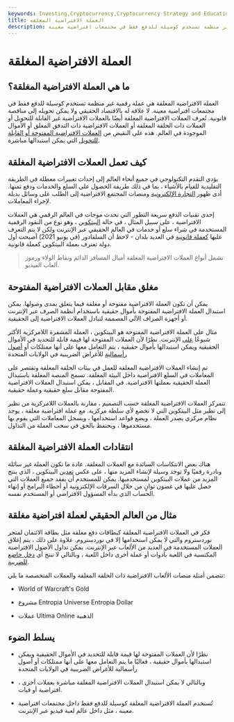 ```yaml
---
keywords: Investing,Cryptocurrency,Cryptocurrency Strategy and Education,Strategy and Education
title: العملة الافتراضية المغلقة
description: العملة الافتراضية المغلقة هي عملة رقمية غير منظمة تستخدم كوسيلة للدفع فقط في مجتمعات افتراضية معينة.
---
```


# العملة الافتراضية المغلقة
## ما هي العملة الافتراضية المغلقة؟

العملة الافتراضية المغلقة هي عملة رقمية غير منظمة تستخدم كوسيلة للدفع فقط في مجتمعات افتراضية معينة. لا علاقة له بالاقتصاد الحقيقي ولا يمكن تحويله إلى مناقصة قانونية. تُعرف العملات الافتراضية المغلقة أيضًا بالعملات الافتراضية غير القابلة للتحويل أو العملات ذات الحلقة المغلقة أو العملات الافتراضية ذات التدفق المغلق أو الأموال الموجودة في العالم. هذه على النقيض من [العملات الافتراضية المفتوحة أو القابلة للتحويل](/convertible-virtual-currency) التي يمكن استبدالها مباشرة.

## كيف تعمل العملات الافتراضية المغلقة

يؤدي التقدم التكنولوجي في جميع أنحاء العالم إلى إحداث تغييرات معطلة في الطريقة التقليدية للقيام بالأشياء ، بما في ذلك طريقة الحصول على السلع والخدمات ودفع ثمنها. أدى ظهور [التجارة الإلكترونية](/ecommerce) ومنصات المجتمع الافتراضية إلى الطلب على وسائل بديلة لإجراء المعاملات.

إحدى تقنيات الدفع سريعة التطور التي تحدث موجات في العالم الرقمي هي العملات الافتراضية ، على سبيل المثال ، في حالة [البيتكوين](/bitcoin) ، وهو نوع من النقود الرقمية المستخدمة في شراء سلع أو خدمات في العالم الحقيقي عبر الإنترنت ولكن لا يتم التعرف عليها [كعملة قانونية](/legal-tender) في العديد بلدان - لاحظ أن السلفادور (في يونيو 2021) أصبحت أول دولة تعترف بعملة البيتكوين كعملة قانونية.

> تشمل أنواع العملات الافتراضية المغلقة أميال المسافر الدائم ونقاط الولاء ورموز ألعاب الفيديو.

>

## مغلق مقابل العملات الافتراضية المفتوحة

يمكن أن تكون العملة الافتراضية مفتوحة أو مغلقة فيما يتعلق بمدى وصولها. يمكن استبدال العملة الافتراضية المفتوحة بأموال حقيقية باستخدام أنظمة الصرف عبر الإنترنت أو أجهزة الصراف الآلي المصممة لتبادل العملات الافتراضية إلى الحقيقية.

مثال على العملة الافتراضية المفتوحة هو البيتكوين ، العملة المشفرة اللامركزية الأكثر شيوعًا [على](/cryptocurrency) الإنترنت. نظرًا لأن العملات المفتوحة لها قيمة قابلة للتحديد في الأموال الحقيقية ويمكن استبدالها بأموال حقيقية ، يتم التعامل معها على أنها ممتلكات أو [أصول رأسمالية](/capitalasset) للأغراض الضريبية في الولايات المتحدة

تم إنشاء العملات الافتراضية المغلقة للعمل في بيئات الحلقة المغلقة وتقتصر على المعاملات في السلع الافتراضية داخل البيئة المغلقة. تسمح المنصة المغلقة باستبدال العملة الحقيقية بعملتها الافتراضية. في المقابل ، يمكن استبدال العملات الافتراضية المفتوحة مقابل سلع حقيقية وعملة حقيقية.

تتمركز العملات الافتراضية المغلقة حسب التصميم ، مقارنة بالعملات اللامركزية من نظير إلى نظير مثل البيتكوين التي لا تخضع لأي سلطة مركزية. مع عملة افتراضية مغلقة ، يوجد نظام مركزي يصدر العملة ، ويضع قواعد استخدامها ، ويسجل المعاملات التي يقوم بها مستخدموها ، ويحتفظ بالحق في سحب العملة من التداول.

## انتقادات العملة الافتراضية المغلقة

هناك بعض الانتكاسات السائدة مع العملات المغلقة. عادة ما تكون العملة غير سائلة ونادرة رقميًا ولا توجد وسيلة لإنشاء المزيد منها ، على عكس [تعدين](/bitcoin-mining) البيتكوين ، الذي ينتج المزيد من عملات البيتكوين لمستخدميها. يمكن للمستخدم أن يفقد جميع العملات التي حصل عليها في غضون ثوانٍ من خلال السرقات الإلكترونية أو أخطاء البرامج أو إنهاء الحساب الذي بدأه المسؤول الافتراضي أو المستخدم نفسه.

## مثال من العالم الحقيقي لعملة افتراضية مغلقة

فكر في العملات الافتراضية المغلقة كبطاقات دفع مغلقة مثل بطاقة الائتمان لمتجر نوردستروم والتي لا يمكن استخدامها إلا في نوردستروم. علاوة على ذلك ، يتم إغلاق العملات المستخدمة في العديد من الألعاب عبر الإنترنت. يمكن تداول الأصول الافتراضية المكتسبة في اللعبة بأدوات أو عملة أخرى داخل اللعبة ، وبالتالي لا تنتج أي [دخل خاضع للضريبة](/taxableincome).

تتضمن أمثلة منصات الألعاب الافتراضية ذات الحلقة المغلقة والعملات المتخصصة ما يلي:

- World of Warcraft's Gold

- مشروع Entropia Universe Entropia Dollar

- عملات Ultima Online الذهبية

## يسلط الضوء

- نظرًا لأن العملات المفتوحة لها قيمة قابلة للتحديد في الأموال الحقيقية ويمكن استبدالها بأموال حقيقية ، فغالبًا ما يتم التعامل معها على أنها ممتلكات أو أصول رأسمالية للأغراض الضريبية في الولايات المتحدة

- وبالتالي لا يمكن استبدال العملات الافتراضية المغلقة مباشرة بعملات أخرى ، افتراضية أو فيات.

- تُستخدم العملة الافتراضية المغلقة كوسيلة للدفع فقط داخل مجتمعات افتراضية معينة ، مثل داخل عالم لعبة فيديو عبر الإنترنت.

